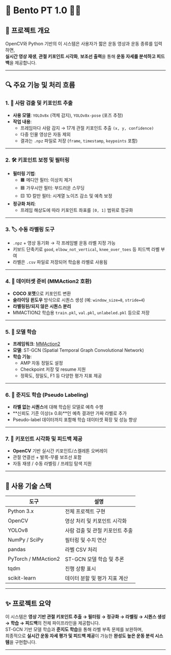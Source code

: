 # 🍱 Bento PT 1.0 🏋️‍♂️

## 📌 프로젝트 개요  
OpenCV와 Python 기반의 이 시스템은 사용자가 짧은 운동 영상과 운동 종류를 입력하면,  
**실시간 영상 재생**, **관절 키포인트 시각화**, **보조선 출력**을 통해 **운동 자세를 분석하고 피드백**을 제공합니다.

---

## 🔍 주요 기능 및 처리 흐름

### 1. 👤 사람 검출 및 키포인트 추출
- **사용 모델**: `YOLOv8x` (객체 감지), `YOLOv8x-pose` (포즈 추정)
- **작업 내용**:
  - 프레임마다 사람 감지 → 17개 관절 키포인트 추출 `(x, y, confidence)`
  - 다중 인물 영상은 자동 제외
  - 결과는 `.npz` 파일로 저장 (`frame`, `timestamp`, `keypoints` 포함)

---

### 2. 🛠 키포인트 보정 및 필터링
- **필터링 기법**:
  - 🟧 메디안 필터: 이상치 제거  
  - 🟦 가우시안 필터: 부드러운 스무딩  
  - 🟨 1D 칼만 필터: 시계열 노이즈 감소 및 예측 보정  
- **정규화 처리**:  
  - 프레임 해상도에 따라 키포인트 좌표를 `[0, 1]` 범위로 정규화

---

### 3. 🏷 수동 라벨링 도구
- `.npz` + 영상 동기화 → 각 프레임별 운동 라벨 지정 가능
- 키보드 단축키로 `good`, `elbow_not_vertical`, `knee_over_toes` 등 피드백 라벨 부여
- 라벨은 `.csv` 파일로 저장되어 학습용 라벨로 사용됨

---

### 4. 🧮 데이터셋 준비 (MMAction2 호환)
- **COCO 포맷**으로 키포인트 변환  
- **슬라이딩 윈도우** 방식으로 시퀀스 생성 (예: `window_size=8`, `stride=4`)  
- **라벨링된/되지 않은 시퀀스 분리**  
- MMACTION2 학습용 `train.pkl`, `val.pkl`, `unlabeled.pkl` 등으로 저장

---

### 5. 🧠 모델 학습
- **프레임워크**: [MMAction2](https://github.com/open-mmlab/mmaction2)  
- **모델**: ST-GCN (Spatial Temporal Graph Convolutional Network)
- **학습 기능**:
  - AMP 자동 정밀도 설정
  - Checkpoint 저장 및 resume 지원
  - 정확도, 정밀도, F1 등 다양한 평가 지표 제공

---

### 6. 🤖 준지도 학습 (Pseudo Labeling)
- **라벨 없는 시퀀스**에 대해 학습된 모델로 예측 수행
- **신뢰도 기준 이상(≥ 0.8)**인 예측 결과만 가짜 라벨로 추가
- Pseudo-label 데이터까지 포함해 학습 데이터셋 확장 및 성능 향상

---

### 7. 🎥 키포인트 시각화 및 피드백 제공
- **OpenCV** 기반 실시간 키포인트/스켈레톤 오버레이
- 관절 연결선 + 발목-무릎 보조선 포함
- 자동 재생 / 수동 라벨링 / 프레임 탐색 지원

---

## 🧰 사용 기술 스택

| 도구 | 설명 |
|------|------|
| Python 3.x | 전체 프로젝트 구현 |
| OpenCV | 영상 처리 및 키포인트 시각화 |
| YOLOv8 | 사람 검출 및 관절 키포인트 추출 |
| NumPy / SciPy | 필터링 및 수치 연산 |
| pandas | 라벨 CSV 처리 |
| PyTorch / MMAction2 | ST-GCN 모델 학습 및 추론 |
| tqdm | 진행 상황 표시 |
| scikit-learn | 데이터 분할 및 평가 지표 계산 |

---

## ✨ 프로젝트 요약

이 시스템은 **영상 기반 관절 키포인트 추출 → 필터링 → 정규화 → 라벨링 → 시퀀스 생성 → 학습 → 피드백**의 전체 파이프라인을 제공합니다.  
ST-GCN 기반 모델 학습과 **준지도 학습**을 통해 라벨 부족 문제를 보완하며,  
최종적으로 **실시간 운동 자세 평가 및 피드백 제공**이 가능한 **완성도 높은 운동 분석 시스템**을 구현합니다.

---

